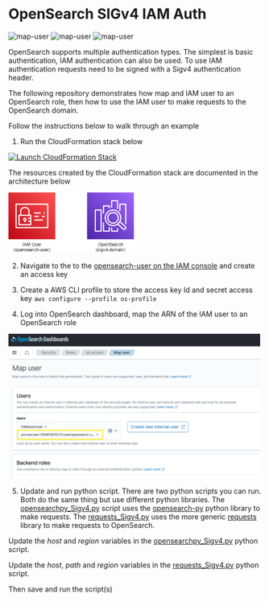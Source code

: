 # OpenSearch SIGv4 IAM Auth

<img width="275" alt="map-user" src="https://img.shields.io/badge/cloudformation template deployments-3-blue"> <img width="85" alt="map-user" src="https://img.shields.io/badge/views-342-green"> <img width="125" alt="map-user" src="https://img.shields.io/badge/unique visits-110-green">

OpenSearch supports multiple authentication types. The simplest is basic authentication, IAM authentication can also be used. To use IAM authentication requests need to be signed with a Sigv4 authentication header.

The following repository demonstrates how map and IAM user to an OpenSearch role, then how to use the IAM user to make requests to the OpenSearch domain.

Follow the instructions below to walk through an example

1. Run the CloudFormation stack below

[![Launch CloudFormation Stack](https://sharkech-public.s3.amazonaws.com/misc-public/cloudformation-launch-stack.png)](https://console.aws.amazon.com/cloudformation/home#/stacks/new?stackName=open-sigv4&templateURL=https://sharkech-public.s3.amazonaws.com/misc-public/opensearch_Sigv4.yaml)

The resources created by the CloudFormation stack are documented in the architecture below

<img width="250" alt="map-user" src="https://github.com/ev2900/OpenSearch_Sigv4_IAM_Auth/blob/main/README/architecture.png">

2. Navigate to the to the [opensearch-user on the IAM console](https://us-east-1.console.aws.amazon.com/iam/home#/users/opensearch-user?section=security_credentials) and create an access key

3. Create a AWS CLI profile to store the access key Id and secret access key ```aws configure --profile os-profile```

4. Log into OpenSearch dashboard, map the ARN of the IAM user to an OpenSearch role

<img width="500" alt="map-user" src="https://github.com/ev2900/OpenSearch_Sigv4_IAM_Auth/blob/main/README/Map_User.png">

5. Update and run python script. There are two python scripts you can run. Both do the same thing but use different python libraries. The [opensearchpy_Sigv4.py](https://github.com/ev2900/OpenSearch_Sigv4_IAM_Auth/blob/main/opensearchpy_Sigv4.py) script uses the [opensearch-py](https://opensearch-project.github.io/opensearch-py/) python library to make requests. The [requests_Sigv4.py](https://github.com/ev2900/OpenSearch_Sigv4_IAM_Auth/blob/main/requests_Sigv4.py) uses the more generic [requests](https://pypi.org/project/requests/) library to make requests to OpenSearch.

Update the *host* and *region* variables in the [opensearchpy_Sigv4.py](https://github.com/ev2900/OpenSearch_Sigv4_IAM_Auth/blob/main/opensearchpy_Sigv4.py) python script.

Update the *host*, *path* and *region* variables in the [requests_Sigv4.py](https://github.com/ev2900/OpenSearch_Sigv4_IAM_Auth/blob/main/requests_Sigv4.py) python script.

Then save and run the script(s)
